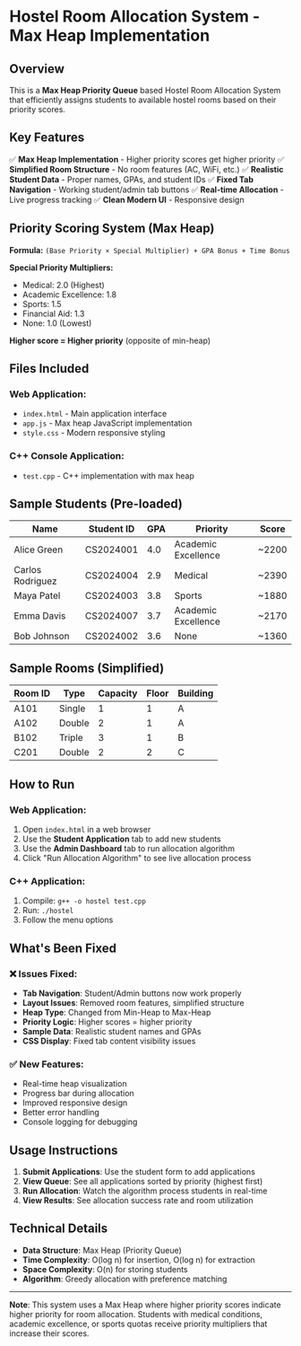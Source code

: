 # Hostel Room Allocation System - Max Heap Implementation

## Overview
This is a **Max Heap Priority Queue** based Hostel Room Allocation System that efficiently assigns students to available hostel rooms based on their priority scores.

## Key Features
✅ **Max Heap Implementation** - Higher priority scores get higher priority
✅ **Simplified Room Structure** - No room features (AC, WiFi, etc.)
✅ **Realistic Student Data** - Proper names, GPAs, and student IDs
✅ **Fixed Tab Navigation** - Working student/admin tab buttons
✅ **Real-time Allocation** - Live progress tracking
✅ **Clean Modern UI** - Responsive design

## Priority Scoring System (Max Heap)

**Formula:** `(Base Priority × Special Multiplier) + GPA Bonus + Time Bonus`

**Special Priority Multipliers:**
- Medical: 2.0 (Highest)
- Academic Excellence: 1.8
- Sports: 1.5
- Financial Aid: 1.3
- None: 1.0 (Lowest)

**Higher score = Higher priority** (opposite of min-heap)

## Files Included

### Web Application:
- `index.html` - Main application interface
- `app.js` - Max heap JavaScript implementation
- `style.css` - Modern responsive styling

### C++ Console Application:
- `test.cpp` - C++ implementation with max heap

## Sample Students (Pre-loaded)

| Name | Student ID | GPA | Priority | Score |
|------|------------|-----|----------|-------|
| Alice Green | CS2024001 | 4.0 | Academic Excellence | ~2200 |
| Carlos Rodriguez | CS2024004 | 2.9 | Medical | ~2390 |
| Maya Patel | CS2024003 | 3.8 | Sports | ~1880 |
| Emma Davis | CS2024007 | 3.7 | Academic Excellence | ~2170 |
| Bob Johnson | CS2024002 | 3.6 | None | ~1360 |

## Sample Rooms (Simplified)

| Room ID | Type | Capacity | Floor | Building |
|---------|------|----------|-------|----------|
| A101 | Single | 1 | 1 | A |
| A102 | Double | 2 | 1 | A |
| B102 | Triple | 3 | 1 | B |
| C201 | Double | 2 | 2 | C |

## How to Run

### Web Application:
1. Open `index.html` in a web browser
2. Use the **Student Application** tab to add new students
3. Use the **Admin Dashboard** tab to run allocation algorithm
4. Click "Run Allocation Algorithm" to see live allocation process

### C++ Application:
1. Compile: `g++ -o hostel test.cpp`
2. Run: `./hostel`
3. Follow the menu options

## What's Been Fixed

### ❌ Issues Fixed:
- **Tab Navigation**: Student/Admin buttons now work properly
- **Layout Issues**: Removed room features, simplified structure
- **Heap Type**: Changed from Min-Heap to Max-Heap
- **Priority Logic**: Higher scores = higher priority
- **Sample Data**: Realistic student names and GPAs
- **CSS Display**: Fixed tab content visibility issues

### ✅ New Features:
- Real-time heap visualization
- Progress bar during allocation
- Improved responsive design
- Better error handling
- Console logging for debugging

## Usage Instructions

1. **Submit Applications**: Use the student form to add applications
2. **View Queue**: See all applications sorted by priority (highest first)
3. **Run Allocation**: Watch the algorithm process students in real-time
4. **View Results**: See allocation success rate and room utilization

## Technical Details

- **Data Structure**: Max Heap (Priority Queue)
- **Time Complexity**: O(log n) for insertion, O(log n) for extraction
- **Space Complexity**: O(n) for storing students
- **Algorithm**: Greedy allocation with preference matching

---

**Note**: This system uses a Max Heap where higher priority scores indicate higher priority for room allocation. Students with medical conditions, academic excellence, or sports quotas receive priority multipliers that increase their scores.